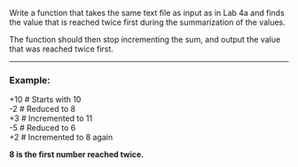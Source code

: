 Write a function that takes the same text file as input as in Lab 4a and finds the value that is reached twice first during the summarization of the values.

The function should then stop incrementing the sum, and output the value that was reached twice first.

---

### Example:

+10 # Starts with 10  
-2 # Reduced to 8  
+3 # Incremented to 11  
-5 # Reduced to 6  
+2 # Incremented to 8 again

**8 is the first number reached twice.**